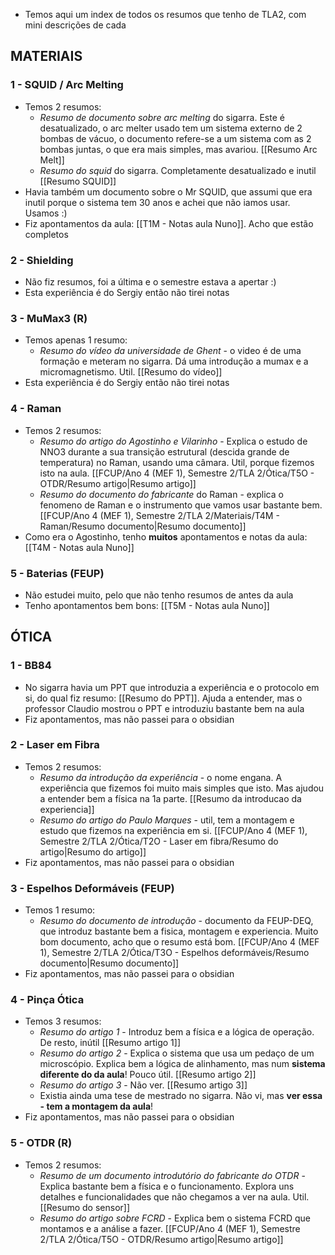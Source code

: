 - Temos aqui um index de todos os resumos que tenho de TLA2, com mini descrições de cada

## MATERIAIS
### 1 - SQUID / Arc Melting
- Temos 2 resumos:
    - *Resumo de documento sobre arc melting* do sigarra. Este é desatualizado, o arc melter usado tem um sistema externo de 2 bombas de vácuo, o documento refere-se a um sistema com as 2 bombas juntas, o que era mais simples, mas avariou. [[Resumo Arc Melt]]
    - *Resumo do squid* do sigarra. Completamente desatualizado e inutil [[Resumo SQUID]]
- Havia também um documento sobre o Mr SQUID, que assumi que era inutil porque o sistema tem 30 anos e achei que não iamos usar. Usamos :)
- Fiz apontamentos da aula: [[T1M - Notas aula Nuno]]. Acho que estão completos

### 2 - Shielding
- Não fiz resumos, foi a última e o semestre estava a apertar :)
- Esta experiência é do Sergiy então não tirei notas 

### 3 - MuMax3 (R)
- Temos apenas 1 resumo:
    - *Resumo do vídeo da universidade de Ghent* - o video é de uma formação e meteram no sigarra. Dá uma introdução a mumax e a micromagnetismo. Util. [[Resumo do vídeo]]
- Esta experiência é do Sergiy então não tirei notas 

### 4 - Raman
- Temos 2 resumos:
    - *Resumo do artigo do Agostinho e Vilarinho* - Explica o estudo de NNO3 durante a sua transição estrutural (descida grande de temperatura) no Raman, usando uma câmara. Util, porque fizemos isto na aula. [[FCUP/Ano 4 (MEF 1), Semestre 2/TLA 2/Ótica/T5O - OTDR/Resumo artigo|Resumo artigo]]
    - *Resumo do documento do fabricante* do Raman - explica o fenomeno de Raman e o instrumento que vamos usar bastante bem. [[FCUP/Ano 4 (MEF 1), Semestre 2/TLA 2/Materiais/T4M - Raman/Resumo documento|Resumo documento]] 
- Como era o Agostinho, tenho **muitos** apontamentos e notas da aula: [[T4M - Notas aula Nuno]]

### 5 - Baterias (FEUP)
- Não estudei muito, pelo que não tenho resumos de antes da aula
- Tenho apontamentos bem bons: [[T5M - Notas aula Nuno]]

## ÓTICA
### 1 - BB84
- No sigarra havia um PPT que introduzia a experiência e o protocolo em si, do qual fiz resumo: [[Resumo do PPT]]. Ajuda a entender, mas o professor Claudio mostrou o PPT e introduziu bastante bem na aula
- Fiz apontamentos, mas não passei para o obsidian

### 2 - Laser em Fibra
- Temos 2 resumos:
    - *Resumo da introdução da experiência* - o nome engana. A experiência que fizemos foi muito mais simples que isto. Mas ajudou a entender bem a física na 1a parte. [[Resumo da introducao da experiencia]]
    - *Resumo do artigo do Paulo Marques* - util, tem a montagem e estudo que fizemos na experiência em si. [[FCUP/Ano 4 (MEF 1), Semestre 2/TLA 2/Ótica/T2O - Laser em fibra/Resumo do artigo|Resumo do artigo]]
- Fiz apontamentos, mas não passei para o obsidian

### 3 - Espelhos Deformáveis (FEUP)
- Temos 1 resumo:
    - *Resumo do documento de introdução* - documento da FEUP-DEQ, que introduz bastante bem a fisica, montagem e experiencia. Muito bom documento, acho que o resumo está bom. [[FCUP/Ano 4 (MEF 1), Semestre 2/TLA 2/Ótica/T3O - Espelhos deformáveis/Resumo documento|Resumo documento]]
- Fiz apontamentos, mas não passei para o obsidian

### 4 - Pinça Ótica
- Temos 3 resumos:
    - *Resumo do artigo 1* - Introduz bem a física e a lógica de operação. De resto, inútil [[Resumo artigo 1]]
    - *Resumo do artigo 2* - Explica o sistema que usa um pedaço de um microscópio. Explica bem a lógica de alinhamento, mas num **sistema diferente do da aula**! Pouco útil. [[Resumo artigo 2]]
    - *Resumo do artigo 3* - Não ver. [[Resumo artigo 3]]
    - Existia ainda uma tese de mestrado no sigarra. Não vi, mas **ver essa - tem a montagem da aula**!
- Fiz apontamentos, mas não passei para o obsidian

### 5 - OTDR (R)
- Temos 2 resumos:
    - *Resumo de um documento introdutório do fabricante do OTDR* - Explica bastante bem a física e o funcionamento. Explora uns detalhes e funcionalidades que não chegamos a ver na aula. Util. [[Resumo do sensor]]
    - *Resumo do artigo sobre FCRD* - Explica bem o sistema FCRD que montamos e a análise a fazer. [[FCUP/Ano 4 (MEF 1), Semestre 2/TLA 2/Ótica/T5O - OTDR/Resumo artigo|Resumo artigo]]

